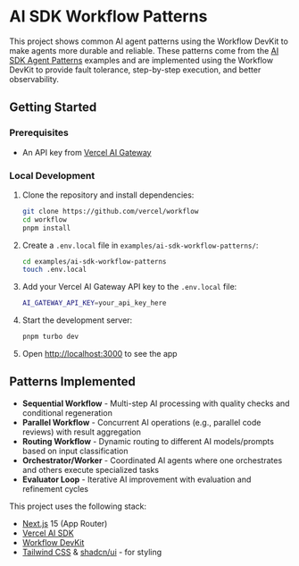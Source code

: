 # AI SDK Workflow Patterns

This project shows common AI agent patterns using the Workflow DevKit to make agents more durable and reliable. These patterns come from the [AI SDK Agent Patterns](https://ai-sdk.dev/docs/agents/workflows#patterns-with-examples) examples and are implemented using the Workflow DevKit to provide fault tolerance, step-by-step execution, and better observability.

## Getting Started

### Prerequisites

- An API key from [Vercel AI Gateway](https://vercel.com/d?to=%2F%5Bteam%5D%2F%7E%2Fai&title=Go+to+AI+Gateway)

### Local Development

1. Clone the repository and install dependencies:

   ```bash
   git clone https://github.com/vercel/workflow
   cd workflow
   pnpm install
   ```

2. Create a `.env.local` file in `examples/ai-sdk-workflow-patterns/`:

   ```bash
   cd examples/ai-sdk-workflow-patterns
   touch .env.local
   ```

3. Add your Vercel AI Gateway API key to the `.env.local` file:

   ```bash
   AI_GATEWAY_API_KEY=your_api_key_here
   ```

3. Start the development server:

   ```bash
   pnpm turbo dev
   ```

4. Open [http://localhost:3000](http://localhost:3000) to see the app

## Patterns Implemented

- **Sequential Workflow** - Multi-step AI processing with quality checks and conditional regeneration
- **Parallel Workflow** - Concurrent AI operations (e.g., parallel code reviews) with result aggregation  
- **Routing Workflow** - Dynamic routing to different AI models/prompts based on input classification
- **Orchestrator/Worker** - Coordinated AI agents where one orchestrates and others execute specialized tasks
- **Evaluator Loop** - Iterative AI improvement with evaluation and refinement cycles

This project uses the following stack:

- [Next.js](https://nextjs.org) 15 (App Router)
- [Vercel AI SDK](https://sdk.vercel.ai/docs)
- [Workflow DevKit](https://useworkflow.dev)
- [Tailwind CSS](https://tailwindcss.com) & [shadcn/ui](https://ui.shadcn.com) - for styling
